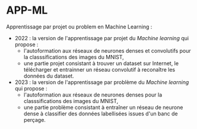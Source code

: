 # APP-ML
Apprentissage par projet ou problem en Machine Learning :
- 2022 : la version de l'apprentissage par projet du *Machine learning* qui propose :
  - l'autoformation aux réseaux de neurones denses et convolutifs pour la classsifications des images du MNIST,
  - une partie projet consistant à trouver un dataset sur Internet, le télécharger et entrainner un réseau convolutif à reconaître les données du dataset.
- 2023 : la version de l'apprentissage par problème du *Machine learning* qui propose :
  - l'autoformation aux réseaux de neurones denses pour la classsifications des images du MNIST,
  - une partie problème consistant à entraîner un réseau de neurone dense à classifier des données labellisées issues d'un banc de perçage.
